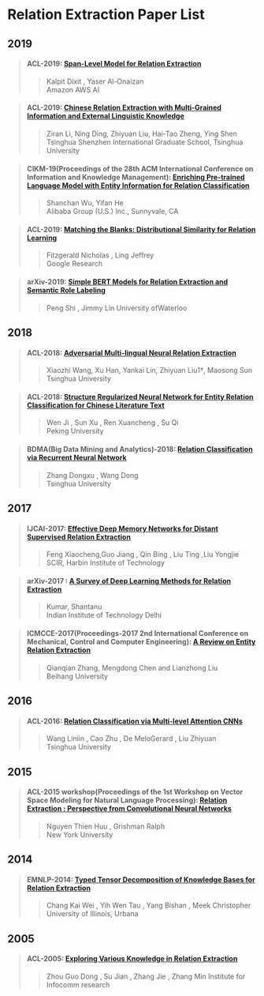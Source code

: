 # Relation Extraction Paper List

## 2019

>#### ACL-2019: [Span-Level Model for Relation Extraction](./paper/SLM-ACL-19.pdf)
>>Kalpit Dixit , Yaser Al-Onaizan  
 >>Amazon AWS AI


>#### ACL-2019: [Chinese Relation Extraction with Multi-Grained Information and External Linguistic Knowledge](./paper/CRE-ACL-2019.pdf)
>>Ziran Li, Ning Ding, Zhiyuan Liu, Hai-Tao Zheng, Ying Shen      
 >>Tsinghua Shenzhen International Graduate School, Tsinghua University

>#### CIKM-19(Proceedings of the 28th ACM International Conference on Information and Knowledge Management): [Enriching Pre-trained Language Model with Entity Information for Relation Classification](./paper/EPT-CIKM-2019.pdf)
>>Shanchan Wu, Yifan He     
 >>Alibaba Group (U.S.) Inc., Sunnyvale, CA

>#### ACL-2019: [Matching the Blanks: Distributional Similarity for Relation Learning](./paper/MMBD-ACL-2019.pdf)
>>Fitzgerald Nicholas , Ling Jeffrey     
 >>Google Research

>#### arXiv-2019: [Simple BERT Models for Relation Extraction and Semantic Role Labeling](./paper/SBM-Arxiv-2019.pdf)
>>Peng Shi , Jimmy Lin
 >>University ofWaterloo


## 2018
>#### ACL-2018: [Adversarial Multi-lingual Neural Relation Extraction](./paper/AMN-ACL-2018.pdf)
>>Xiaozhi Wang, Xu Han, Yankai Lin, Zhiyuan Liu1†, Maosong Sun   
>>Tsinghua University

>#### ACL-2018: [Structure Regularized Neural Network for Entity Relation Classification for Chinese Literature Text](./paper/SRN-ACL-2018.pdf)
>>Wen Ji , Sun Xu , Ren Xuancheng , Su Qi    
>>Peking University

>####  BDMA(Big Data Mining and Analytics)-2018: [Relation Classification via Recurrent Neural Network](./paper/RCR-BDMA-2018.pdf)
>>Zhang Dongxu , Wang Dong    
>>Tsinghua University 


## 2017
>#### IJCAI-2017: [Effective Deep Memory Networks for Distant Supervised Relation Extraction](./paper/EDM-IJCAI-2017.pdf)
>> Feng Xiaocheng,Guo Jiang , Qin Bing , Liu Ting ,Liu Yongjie     
>> SCIR, Harbin Institute of Technology

>#### arXiv-2017 : [A Survey of Deep Learning Methods for Relation Extraction](./paper/ASD-ARXIV-2017.pdf)
>>Kumar, Shantanu     
>>Indian Institute of Technology Delhi

>#### ICMCCE-2017(Proceedings-2017 2nd International Conference on Mechanical, Control and Computer Engineering): [A Review on Entity Relation Extraction](./paper/ARE-ICMCCE-2017.pdf)
>>Qianqian Zhang, Mengdong Chen and Lianzhong Liu     
>>Beihang University

## 2016
>#### ACL-2016: [Relation Classification via Multi-level Attention CNNs](./paper/RCM-ACL-2016.pdf)
>>Wang Liniin , Cao Zhu , De MeloGerard , Liu Zhiyuan     
>> Tsinghua University

## 2015

>#### ACL-2015 workshop(Proceedings of the 1st Workshop on Vector Space Modeling for Natural Language Processing): [Relation Extraction : Perspective from Convolutional Neural Networks](./paper/REP-ACL-2015.pdf)
>>Nguyen Thien Huu , Grishman Ralph     
>>New York University


## 2014
>#### EMNLP-2014: [Typed Tensor Decomposition of Knowledge Bases for Relation Extraction](./paper/TTD-EMNLP-2014.pdf)
>>Chang Kai Wei , Yih Wen Tau , Yang Bishan , Meek Christopher
>>University of Illinois, Urbana


## 2005

>#### ACL-2005: [Exploring Various Knowledge in Relation Extraction](./paper/EVK-ACL-2005.pdf)
>>Zhou Guo Dong , Su Jian , Zhang Jie , Zhang Min
>>Institute for Infocomm research
